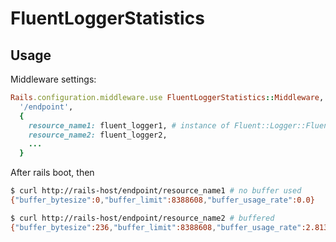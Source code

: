 # FluentLoggerStatistics

## Usage
Middleware settings:
```ruby
Rails.configuration.middleware.use FluentLoggerStatistics::Middleware,
  '/endpoint',
  {
    resource_name1: fluent_logger1, # instance of Fluent::Logger::FluentLogger
    resource_name2: fluent_logger2,
    ...
  }
```

After rails boot, then
```sh
$ curl http://rails-host/endpoint/resource_name1 # no buffer used
{"buffer_bytesize":0,"buffer_limit":8388608,"buffer_usage_rate":0.0}

$ curl http://rails-host/endpoint/resource_name2 # buffered
{"buffer_bytesize":236,"buffer_limit":8388608,"buffer_usage_rate":2.8133392333984375e-05}
```
